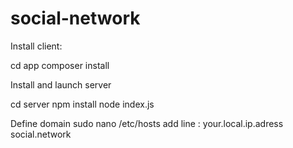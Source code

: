 # social-network

Install client:

cd app
composer install

Install and launch server

cd server
npm install
node index.js

Define domain
sudo nano /etc/hosts
add line : your.local.ip.adress social.network

